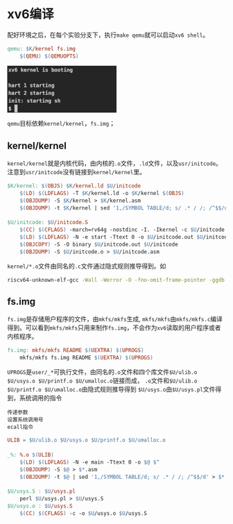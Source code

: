 # xv6编译
配好环境之后，在每个实验分支下，执行`make qemu`就可以启动`xv6 shell`。
```makefile
qemu: $K/kernel fs.img
	$(QEMU) $(QEMUOPTS)
```

<img src=image.png div align="center" width="50%" height="50%">

`qemu`目标依赖`kernel/kernel`，`fs.img`；
## kernel/kernel
`kernel/kernel`就是内核代码，由内核的`.o`文件，`.ld`文件，以及`usr/initcode`。注意到`usr/initcode`没有链接到`kernel/kernel`里。
```makefile
$K/kernel: $(OBJS) $K/kernel.ld $U/initcode
	$(LD) $(LDFLAGS) -T $K/kernel.ld -o $K/kernel $(OBJS) 
	$(OBJDUMP) -S $K/kernel > $K/kernel.asm
	$(OBJDUMP) -t $K/kernel | sed '1,/SYMBOL TABLE/d; s/ .* / /; /^$$/d' > $K/kernel.sym

$U/initcode: $U/initcode.S
	$(CC) $(CFLAGS) -march=rv64g -nostdinc -I. -Ikernel -c $U/initcode.S -o $U/initcode.o
	$(LD) $(LDFLAGS) -N -e start -Ttext 0 -o $U/initcode.out $U/initcode.o
	$(OBJCOPY) -S -O binary $U/initcode.out $U/initcode
	$(OBJDUMP) -S $U/initcode.o > $U/initcode.asm
```

`kernel/*.o`文件由同名的`.c`文件通过隐式规则推导得到。如
```bash
riscv64-unknown-elf-gcc -Wall -Werror -O -fno-omit-frame-pointer -ggdb -DSOL_UTIL -MD -mcmodel=medany -ffreestanding -fno-common -nostdlib -mno-relax -I. -fno-stack-protector -fno-pie -no-pie   -c -o kernel/fs.o kernel/fs.c
```

## fs.img

`fs.img`是存储用户程序的文件，由`mkfs/mkfs`生成, `mkfs/mkfs`由`mkfs/mkfs.c`编译得到。可以看到`mkfs/mkfs`只用来制作`fs.img`，不会作为`xv6`读取的用户程序或者内核程序。
```makefile
fs.img: mkfs/mkfs README $(UEXTRA) $(UPROGS)
	mkfs/mkfs fs.img README $(UEXTRA) $(UPROGS)
```
`UPROGS`是`user/_*`可执行文件，由同名的`.o`文件和四个库文件`$U/ulib.o $U/usys.o $U/printf.o $U/umalloc.o`链接而成，
`.o`文件和`$U/ulib.o $U/printf.o $U/umalloc.o`由隐式规则推导得到
`$U/usys.o`由`$U/usys.pl`文件得到，系统调用的指令
```
传递参数
设置系统调用号
ecall指令
```
```makefile
ULIB = $U/ulib.o $U/usys.o $U/printf.o $U/umalloc.o

_%: %.o $(ULIB)
	$(LD) $(LDFLAGS) -N -e main -Ttext 0 -o $@ $^
	$(OBJDUMP) -S $@ > $*.asm
	$(OBJDUMP) -t $@ | sed '1,/SYMBOL TABLE/d; s/ .* / /; /^$$/d' > $*.sym

$U/usys.S : $U/usys.pl
	perl $U/usys.pl > $U/usys.S
$U/usys.o : $U/usys.S
	$(CC) $(CFLAGS) -c -o $U/usys.o $U/usys.S
```